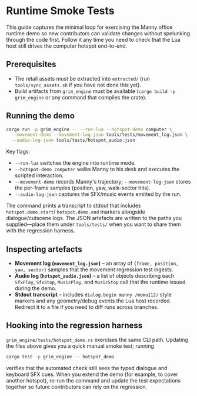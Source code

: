 # Runtime Smoke Tests

This guide captures the minimal loop for exercising the Manny office runtime
demo so new contributors can validate changes without spelunking through the
code first. Follow it any time you need to check that the Lua host still drives
the computer hotspot end-to-end.

## Prerequisites

- The retail assets must be extracted into `extracted/` (run
  `tools/sync_assets.sh` if you have not done this yet).
- Build artifacts from `grim_engine` must be available (`cargo build -p
  grim_engine` or any command that compiles the crate).

## Running the demo

```bash
cargo run -p grim_engine -- --run-lua --hotspot-demo computer \
  --movement-demo --movement-log-json tools/tests/movement_log.json \
  --audio-log-json tools/tests/hotspot_audio.json
```

Key flags:

- `--run-lua` switches the engine into runtime mode.
- `--hotspot-demo computer` walks Manny to his desk and executes the scripted
  interaction.
- `--movement-demo` records Manny's trajectory; `--movement-log-json` stores
  the per-frame samples (position, yaw, walk-sector hits).
- `--audio-log-json` captures the SFX/music events emitted by the run.

The command prints a transcript to stdout that includes `hotspot.demo.start`/
`hotspot.demo.end` markers alongside dialogue/cutscene logs. The JSON artefacts
are written to the paths you supplied—place them under `tools/tests/` when you
want to share them with the regression harness.

## Inspecting artefacts

- **Movement log (`movement_log.json`)** – an array of `{frame, position,
  yaw, sector}` samples that the movement regression test ingests.
- **Audio log (`hotspot_audio.json`)** – a list of objects describing each
  `SfxPlay`, `SfxStop`, `MusicPlay`, and `MusicStop` call that the runtime
  issued during the demo.
- **Stdout transcript** – includes `dialog.begin manny /moma112/` style markers
  and any geometry/debug events the Lua host recorded. Redirect it to a file if
  you need to diff runs across branches.

## Hooking into the regression harness

`grim_engine/tests/hotspot_demo.rs` exercises the same CLI path. Updating the
files above gives you a quick manual smoke test; running

```bash
cargo test -p grim_engine -- hotspot_demo
```

verifies that the automated check still sees the typed dialogue and keyboard
SFX cues. When you extend the demo (for example, to cover another hotspot),
re-run the command and update the test expectations together so future
contributors can rely on the regression.

